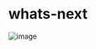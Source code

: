 # whats-next
![image](https://user-images.githubusercontent.com/35516367/202142674-6a2f249b-d18e-45cb-a742-257634b76f09.png)
